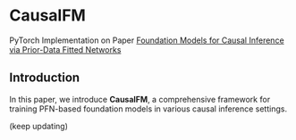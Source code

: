 # CausalFM

PyTorch Implementation on Paper [Foundation Models for Causal Inference via Prior-Data Fitted Networks](https://arxiv.org/abs/2506.10914)

## Introduction

In this paper, we introduce **CausalFM**, a comprehensive framework for training PFN-based foundation models in various causal inference settings.


(keep updating)
